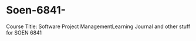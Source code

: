 # Soen-6841-
Course Title: Software Project ManagementLearning Journal and other stuff for SOEN 6841
